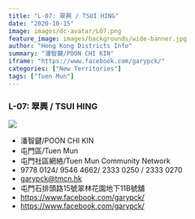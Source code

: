 ```yaml
---
title: "L-07: 翠興 / TSUI HING"
date: "2020-10-15"
image: images/dc-avatar/L07.png
feature_image: images/backgrounds/wide-banner.jpg
author: "Hong Kong Districts Info"
summary: "潘智鍵/POON CHI KIN"
iframe: "https://www.facebook.com/garypck/"
categories: ["New Territories"]
tags: ["Tuen Mun"]
---
```


### L-07: 翠興 / TSUI HING  
![](/images/dc-avatar/L07.png)  

 - 潘智鍵/POON CHI KIN  
 - 屯門區/Tuen Mun  
 - 屯門社區網絡/Tuen Mun Community Network  
 - 9778 0124/ 9546 4662/ 2333 0250 / 2333 0270  
 - garypck@tmcn.hk  
 - 屯門石排頭路15號翠林花園地下11B號舖  
 - https://www.facebook.com/garypck/  
 - https://www.facebook.com/garypck/
